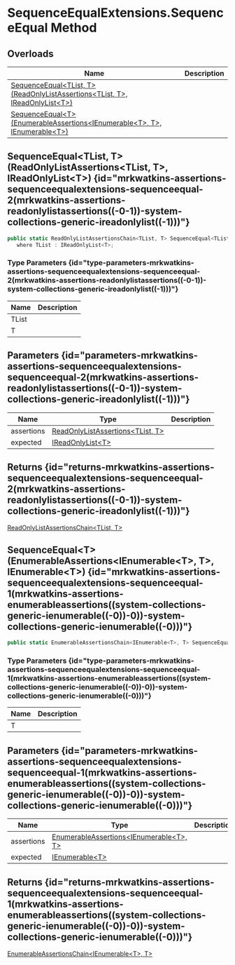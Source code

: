 # SequenceEqualExtensions.SequenceEqual Method
## Overloads

| Name | Description |
| ---- | ----------- |
| [SequenceEqual&lt;TList, T&gt;(ReadOnlyListAssertions&lt;TList, T&gt;, IReadOnlyList&lt;T&gt;)](MrKWatkins.Assertions.SequenceEqualExtensions.SequenceEqual.md#mrkwatkins-assertions-sequenceequalextensions-sequenceequal-2(mrkwatkins-assertions-readonlylistassertions((-0-1))-system-collections-generic-ireadonlylist((-1)))) |  |
| [SequenceEqual&lt;T&gt;(EnumerableAssertions&lt;IEnumerable&lt;T&gt;, T&gt;, IEnumerable&lt;T&gt;)](MrKWatkins.Assertions.SequenceEqualExtensions.SequenceEqual.md#mrkwatkins-assertions-sequenceequalextensions-sequenceequal-1(mrkwatkins-assertions-enumerableassertions((system-collections-generic-ienumerable((-0))-0))-system-collections-generic-ienumerable((-0)))) |  |

## SequenceEqual&lt;TList, T&gt;(ReadOnlyListAssertions&lt;TList, T&gt;, IReadOnlyList&lt;T&gt;) {id="mrkwatkins-assertions-sequenceequalextensions-sequenceequal-2(mrkwatkins-assertions-readonlylistassertions((-0-1))-system-collections-generic-ireadonlylist((-1)))"}

```c#
public static ReadOnlyListAssertionsChain<TList, T> SequenceEqual<TList, T>(this ReadOnlyListAssertions<TList, T> assertions, params IReadOnlyList<T> expected)
   where TList : IReadOnlyList<T>;
```

### Type Parameters {id="type-parameters-mrkwatkins-assertions-sequenceequalextensions-sequenceequal-2(mrkwatkins-assertions-readonlylistassertions((-0-1))-system-collections-generic-ireadonlylist((-1)))"}

| Name | Description |
| ---- | ----------- |
| TList |  |
| T |  |

## Parameters {id="parameters-mrkwatkins-assertions-sequenceequalextensions-sequenceequal-2(mrkwatkins-assertions-readonlylistassertions((-0-1))-system-collections-generic-ireadonlylist((-1)))"}

| Name | Type | Description |
| ---- | ---- | ----------- |
| assertions | [ReadOnlyListAssertions&lt;TList, T&gt;](MrKWatkins.Assertions.ReadOnlyListAssertions-2.md) |  |
| expected | [IReadOnlyList&lt;T&gt;](https://learn.microsoft.com/en-gb/dotnet/api/System.Collections.Generic.IReadOnlyList-1) |  |

## Returns {id="returns-mrkwatkins-assertions-sequenceequalextensions-sequenceequal-2(mrkwatkins-assertions-readonlylistassertions((-0-1))-system-collections-generic-ireadonlylist((-1)))"}

[ReadOnlyListAssertionsChain&lt;TList, T&gt;](MrKWatkins.Assertions.ReadOnlyListAssertionsChain-2.md)
## SequenceEqual&lt;T&gt;(EnumerableAssertions&lt;IEnumerable&lt;T&gt;, T&gt;, IEnumerable&lt;T&gt;) {id="mrkwatkins-assertions-sequenceequalextensions-sequenceequal-1(mrkwatkins-assertions-enumerableassertions((system-collections-generic-ienumerable((-0))-0))-system-collections-generic-ienumerable((-0)))"}

```c#
public static EnumerableAssertionsChain<IEnumerable<T>, T> SequenceEqual<T>(this EnumerableAssertions<IEnumerable<T>, T> assertions, params IEnumerable<T> expected);
```

### Type Parameters {id="type-parameters-mrkwatkins-assertions-sequenceequalextensions-sequenceequal-1(mrkwatkins-assertions-enumerableassertions((system-collections-generic-ienumerable((-0))-0))-system-collections-generic-ienumerable((-0)))"}

| Name | Description |
| ---- | ----------- |
| T |  |

## Parameters {id="parameters-mrkwatkins-assertions-sequenceequalextensions-sequenceequal-1(mrkwatkins-assertions-enumerableassertions((system-collections-generic-ienumerable((-0))-0))-system-collections-generic-ienumerable((-0)))"}

| Name | Type | Description |
| ---- | ---- | ----------- |
| assertions | [EnumerableAssertions&lt;IEnumerable&lt;T&gt;, T&gt;](MrKWatkins.Assertions.EnumerableAssertions-2.md) |  |
| expected | [IEnumerable&lt;T&gt;](https://learn.microsoft.com/en-gb/dotnet/api/System.Collections.Generic.IEnumerable-1) |  |

## Returns {id="returns-mrkwatkins-assertions-sequenceequalextensions-sequenceequal-1(mrkwatkins-assertions-enumerableassertions((system-collections-generic-ienumerable((-0))-0))-system-collections-generic-ienumerable((-0)))"}

[EnumerableAssertionsChain&lt;IEnumerable&lt;T&gt;, T&gt;](MrKWatkins.Assertions.EnumerableAssertionsChain-2.md)
